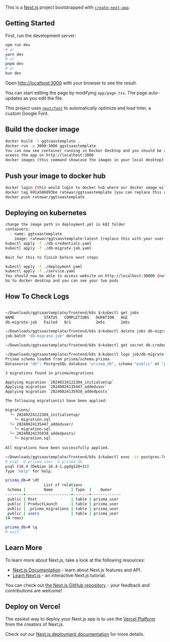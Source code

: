 This is a [Next.js](https://nextjs.org/) project bootstrapped with [`create-next-app`](https://github.com/vercel/next.js/tree/canary/packages/create-next-app).

## Getting Started

First, run the development server:

```bash
npm run dev
# or
yarn dev
# or
pnpm dev
# or
bun dev
```

Open [http://localhost:3000](http://localhost:3000) with your browser to see the result.

You can start editing the page by modifying `app/page.tsx`. The page auto-updates as you edit the file.

This project uses [`next/font`](https://nextjs.org/docs/basic-features/font-optimization) to automatically optimize and load Inter, a custom Google Font.

## Build the docker image
```bash
docker build -t ggtsaastemplate .
docker run -p 3000:3000 ggstsaastemplate
You can now see container running in Docker Desktop and you should be able to 
aceess the app on http://localhost:3000
docker images (this command showcase the images in your local desktop)
```

## Push your image to docker hub 
```bash
docker login (this would login to docker hub where our docker image will be stored)
docker tag 691a586093be ratewar/ggtsaastemplate (you can replace this with your imagecode by running docker images and your user/name for docker hub)
docker push ratewar/ggtsaastemplate
```

## Deploying on kubernetes 
```bash
change the image path in deployment.yml in k82 folder
containers:
  - name: ggtsaastemplate
    image: ratewar/ggtsaastemplate:latest (replace this with your user and imagename)
kubectl apply -f ./db-credentials.yaml
kubectl apply -f ./db-migrate-job.yaml

Wait for this to finish before next steps

kubectl apply -f ./deployment.yaml 
kubectl apply -f ./service.yaml 
You should now be able to access website on http://localhost:30000 (not 3000)
Go to docker desktop and you can see your two pods 
```

## How To Check Logs 

```bash

~/Downloads/ggtsaastemplate/frontend/k8s $>kubectl get jobs
NAME             STATUS   COMPLETIONS   DURATION   AGE
db-migrate-job   Failed   0/1           2m5s       2m5s

~/Downloads/ggtsaastemplate/frontend/k8s $>kubectl delete jobs db-migrate-job
job.batch "db-migrate-job" deleted

~/Downloads/ggtsaastemplate/frontend/k8s $>kubectl get secret db-credentials -o yaml

~/Downloads/ggtsaastemplate/frontend/k8s $>kubectl logs job/db-migrate-job
Prisma schema loaded from prisma/schema.prisma
Datasource "db": PostgreSQL database "prisma_db", schema "public" at "postgres:5432"

3 migrations found in prisma/migrations

Applying migration `20240224122304_initialsetup`
Applying migration `20240824135447_addeduser`
Applying migration `20240824135938_addedposts`

The following migration(s) have been applied:

migrations/
  └─ 20240224122304_initialsetup/
    └─ migration.sql
  └─ 20240824135447_addeduser/
    └─ migration.sql
  └─ 20240824135938_addedposts/
    └─ migration.sql
      
All migrations have been successfully applied.

~/Downloads/ggtsaastemplate/frontend/k8s $>kubectl exec -it postgres-7d554995f8-xfpgb -- /bin/sh
# psql -U prisma_user -d prisma_db
psql (16.4 (Debian 16.4-1.pgdg120+1))
Type "help" for help.

prisma_db=# \dt
                 List of relations
 Schema |        Name        | Type  |    Owner    
--------+--------------------+-------+-------------
 public | Post               | table | prisma_user
 public | ProductLaunch      | table | prisma_user
 public | _prisma_migrations | table | prisma_user
 public | users              | table | prisma_user
(4 rows)

prisma_db=# \q
# exit
```
## Learn More

To learn more about Next.js, take a look at the following resources:

- [Next.js Documentation](https://nextjs.org/docs) - learn about Next.js features and API.
- [Learn Next.js](https://nextjs.org/learn) - an interactive Next.js tutorial.

You can check out [the Next.js GitHub repository](https://github.com/vercel/next.js/) - your feedback and contributions are welcome!

## Deploy on Vercel

The easiest way to deploy your Next.js app is to use the [Vercel Platform](https://vercel.com/new?utm_medium=default-template&filter=next.js&utm_source=create-next-app&utm_campaign=create-next-app-readme) from the creators of Next.js.

Check out our [Next.js deployment documentation](https://nextjs.org/docs/deployment) for more details.
